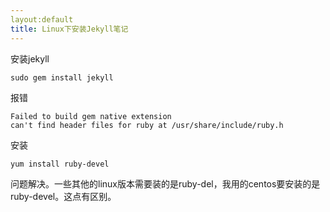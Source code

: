```yaml
---
layout:default
title: Linux下安装Jekyll笔记
---
```



安装jekyll

	sudo gem install jekyll

报错

	Failed to build gem native extension
	can't find header files for ruby at /usr/share/include/ruby.h

安装

	yum install ruby-devel

问题解决。一些其他的linux版本需要装的是ruby-del，我用的centos要安装的是ruby-devel。这点有区别。
